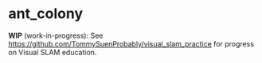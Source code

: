 # ant_colony

**WIP** (work-in-progress): See https://github.com/TommySuenProbably/visual_slam_practice for progress on Visual SLAM education. 

